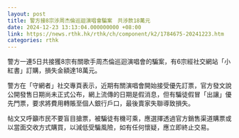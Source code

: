 ```yaml
---
layout: post
title: 警方接8宗涉周杰倫巡迴演唱會騙案　共涉款18萬元
date: 2024-12-23 13:13:04.000000000 +08:00
link: https://news.rthk.hk/rthk/ch/component/k2/1784675-20241223.htm
categories: rthk
---
```


警方一連5日共接獲8宗有關歌手周杰倫巡迴演唱會的騙案，有6宗經社交網站「小紅書」訂購，損失金額達18萬元。

警方在「守網者」社交專頁表示，近期有關演唱會開始接受優先訂票，官方發文說公開發售日期尚未正式公布，網上流傳的日期是假消息，但有騙徒假冒「出讓」優先門票，要求將費用轉賬至個人銀行戶口，最後賣家失聯導致損失。

帖文又呼籲市民不要盲目搶票，被騙徒有機可乘，應選擇透過官方銷售渠道購票或以當面交收方式購買，以減低受騙風險，如有任何懷疑，應立即終止交易。
